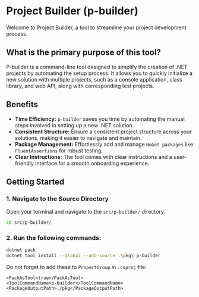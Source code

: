 # Project Builder (p-builder)

Welcome to Project Builder, a tool to streamline your project development process.

## What is the primary purpose of this tool?

P-builder is a command-line tool designed to simplify the creation of .NET projects by automating the setup process. It allows you to quickly initialize a new solution with multiple projects, such as a console application, class library, and web API, along with corresponding test projects.

## Benefits

- **Time Efficiency:** `p-builder` saves you time by automating the manual steps involved in setting up a new .NET solution.
- **Consistent Structure:** Ensure a consistent project structure across your solutions, making it easier to navigate and maintain.
- **Package Management:** Effortlessly add and manage `NuGet packages` like `FluentAssertions` for robust testing.
- **Clear Instructions:** The tool comes with clear instructions and a user-friendly interface for a smooth onboarding experience.

## Getting Started

### 1. Navigate to the Source Directory

Open your terminal and navigate to the `src/p-builder/` directory.

```sh
cd src/p-builder/
```

### 2. Run the following commands:

```sh
dotnet pack
dotnet tool install --global --add-source .\pkg\ p-builder
```

Do not forget to add these to `PropertGroup` in `.csproj` file:

```
<PackAsTool>true</PackAsTool>
<ToolCommandName>p-builder</ToolCommandName>
<PackageOutputPath>./pkg</PackageOutputPath>
```
